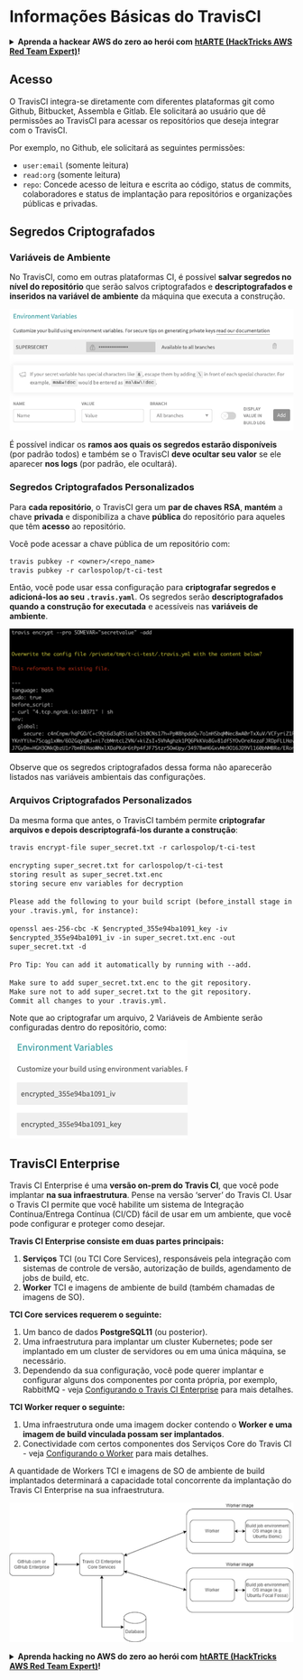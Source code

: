 # Informações Básicas do TravisCI

<details>

<summary><strong>Aprenda a hackear AWS do zero ao herói com</strong> <a href="https://training.hacktricks.xyz/courses/arte"><strong>htARTE (HackTricks AWS Red Team Expert)</strong></a><strong>!</strong></summary>

Outras formas de apoiar o HackTricks:

* Se você quer ver sua **empresa anunciada no HackTricks** ou **baixar o HackTricks em PDF**, confira os [**PLANOS DE ASSINATURA**](https://github.com/sponsors/carlospolop)!
* Adquira o [**material oficial PEASS & HackTricks**](https://peass.creator-spring.com)
* Descubra [**A Família PEASS**](https://opensea.io/collection/the-peass-family), nossa coleção de [**NFTs**](https://opensea.io/collection/the-peass-family) exclusivos
* **Junte-se ao grupo** 💬 [**Discord**](https://discord.gg/hRep4RUj7f) ou ao grupo [**telegram**](https://t.me/peass) ou **siga-me** no **Twitter** 🐦 [**@carlospolopm**](https://twitter.com/carlospolopm)**.**
* **Compartilhe suas técnicas de hacking enviando PRs para os repositórios do** [**HackTricks**](https://github.com/carlospolop/hacktricks) e [**HackTricks Cloud**](https://github.com/carlospolop/hacktricks-cloud) no github.

</details>

## Acesso

O TravisCI integra-se diretamente com diferentes plataformas git como Github, Bitbucket, Assembla e Gitlab. Ele solicitará ao usuário que dê permissões ao TravisCI para acessar os repositórios que deseja integrar com o TravisCI.

Por exemplo, no Github, ele solicitará as seguintes permissões:

* `user:email` (somente leitura)
* `read:org` (somente leitura)
* `repo`: Concede acesso de leitura e escrita ao código, status de commits, colaboradores e status de implantação para repositórios e organizações públicas e privadas.

## Segredos Criptografados

### Variáveis de Ambiente

No TravisCI, como em outras plataformas CI, é possível **salvar segredos no nível do repositório** que serão salvos criptografados e **descriptografados e inseridos na variável de ambiente** da máquina que executa a construção.

![](<../../.gitbook/assets/image (44).png>)

É possível indicar os **ramos aos quais os segredos estarão disponíveis** (por padrão todos) e também se o TravisCI **deve ocultar seu valor** se ele aparecer **nos logs** (por padrão, ele ocultará).

### Segredos Criptografados Personalizados

Para **cada repositório**, o TravisCI gera um **par de chaves RSA**, **mantém** a chave **privada** e disponibiliza a chave **pública** do repositório para aqueles que têm **acesso** ao repositório.

Você pode acessar a chave pública de um repositório com:
```
travis pubkey -r <owner>/<repo_name>
travis pubkey -r carlospolop/t-ci-test
```
Então, você pode usar essa configuração para **criptografar segredos e adicioná-los ao seu `.travis.yaml`**. Os segredos serão **descriptografados quando a construção for executada** e acessíveis nas **variáveis de ambiente**.

![](<../../.gitbook/assets/image (2) (2) (1) (1).png>)

Observe que os segredos criptografados dessa forma não aparecerão listados nas variáveis ambientais das configurações.

### Arquivos Criptografados Personalizados

Da mesma forma que antes, o TravisCI também permite **criptografar arquivos e depois descriptografá-los durante a construção**:
```
travis encrypt-file super_secret.txt -r carlospolop/t-ci-test

encrypting super_secret.txt for carlospolop/t-ci-test
storing result as super_secret.txt.enc
storing secure env variables for decryption

Please add the following to your build script (before_install stage in your .travis.yml, for instance):

openssl aes-256-cbc -K $encrypted_355e94ba1091_key -iv $encrypted_355e94ba1091_iv -in super_secret.txt.enc -out super_secret.txt -d

Pro Tip: You can add it automatically by running with --add.

Make sure to add super_secret.txt.enc to the git repository.
Make sure not to add super_secret.txt to the git repository.
Commit all changes to your .travis.yml.
```
Note que ao criptografar um arquivo, 2 Variáveis de Ambiente serão configuradas dentro do repositório, como:

![](<../../.gitbook/assets/image (23).png>)

## TravisCI Enterprise

Travis CI Enterprise é uma **versão on-prem do Travis CI**, que você pode implantar **na sua infraestrutura**. Pense na versão ‘server’ do Travis CI. Usar o Travis CI permite que você habilite um sistema de Integração Contínua/Entrega Contínua (CI/CD) fácil de usar em um ambiente, que você pode configurar e proteger como desejar.

**Travis CI Enterprise consiste em duas partes principais:**

1. **Serviços** TCI (ou TCI Core Services), responsáveis pela integração com sistemas de controle de versão, autorização de builds, agendamento de jobs de build, etc.
2. **Worker** TCI e imagens de ambiente de build (também chamadas de imagens de SO).

**TCI Core services requerem o seguinte:**

1. Um banco de dados **PostgreSQL11** (ou posterior).
2. Uma infraestrutura para implantar um cluster Kubernetes; pode ser implantado em um cluster de servidores ou em uma única máquina, se necessário.
3. Dependendo da sua configuração, você pode querer implantar e configurar alguns dos componentes por conta própria, por exemplo, RabbitMQ - veja [Configurando o Travis CI Enterprise](https://docs.travis-ci.com/user/enterprise/tcie-3.x-setting-up-travis-ci-enterprise/) para mais detalhes.

**TCI Worker requer o seguinte:**

1. Uma infraestrutura onde uma imagem docker contendo o **Worker e uma imagem de build vinculada possam ser implantados**.
2. Conectividade com certos componentes dos Serviços Core do Travis CI - veja [Configurando o Worker](https://docs.travis-ci.com/user/enterprise/setting-up-worker/) para mais detalhes.

A quantidade de Workers TCI e imagens de SO de ambiente de build implantados determinará a capacidade total concorrente da implantação do Travis CI Enterprise na sua infraestrutura.

![](<../../.gitbook/assets/image (8) (1) (1) (1) (1) (1).png>)

<details>

<summary><strong>Aprenda hacking no AWS do zero ao herói com</strong> <a href="https://training.hacktricks.xyz/courses/arte"><strong>htARTE (HackTricks AWS Red Team Expert)</strong></a><strong>!</strong></summary>

Outras formas de apoiar o HackTricks:

* Se você quer ver sua **empresa anunciada no HackTricks** ou **baixar o HackTricks em PDF**, confira os [**PLANOS DE ASSINATURA**](https://github.com/sponsors/carlospolop)!
* Adquira o [**material oficial PEASS & HackTricks**](https://peass.creator-spring.com)
* Descubra [**A Família PEASS**](https://opensea.io/collection/the-peass-family), nossa coleção de [**NFTs**](https://opensea.io/collection/the-peass-family) exclusivos
* **Junte-se ao grupo** 💬 [**Discord**](https://discord.gg/hRep4RUj7f) ou ao grupo [**telegram**](https://t.me/peass) ou **siga-me** no **Twitter** 🐦 [**@carlospolopm**](https://twitter.com/carlospolopm)**.**
* **Compartilhe suas técnicas de hacking enviando PRs para os repositórios github** [**HackTricks**](https://github.com/carlospolop/hacktricks) e [**HackTricks Cloud**](https://github.com/carlospolop/hacktricks-cloud).

</details>
